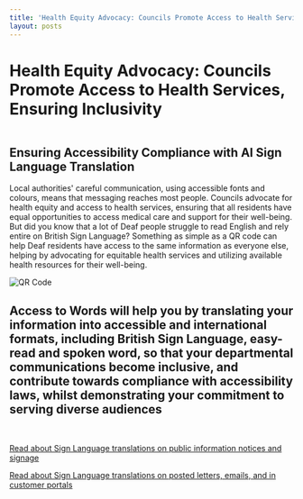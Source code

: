 ```yaml
---
title: 'Health Equity Advocacy: Councils Promote Access to Health Services, Ensuring Inclusivity'
layout: posts
---
```


# Health Equity Advocacy: Councils Promote Access to Health Services, Ensuring Inclusivity

![]()

## Ensuring Accessibility Compliance with AI Sign Language Translation

Local authorities' careful communication, using accessible fonts and colours, means that messaging reaches most people.  Councils advocate for health equity and access to health services, ensuring that all residents have equal opportunities to access medical care and support for their well-being.  
But did you know that a lot of Deaf people struggle to read English and rely entire on British Sign Language?
Something as simple as a QR code can help Deaf residents have access to the same information as everyone else, helping by advocating for equitable health services and utilizing available health resources for their well-being.

![QR Code](/posts/images/qr-contact.png)

## Access to Words will help you by translating your information into accessible and international formats, including British Sign Language, easy-read and spoken word, so that your departmental communications become inclusive, and contribute towards compliance with accessibility laws, whilst demonstrating your commitment to serving diverse audiences

<br/>

[Read about Sign Language translations on public information notices and signage](/solutions/gazette)

[Read about Sign Language translations on posted letters, emails, and in customer portals](/solutions/correspondent)
